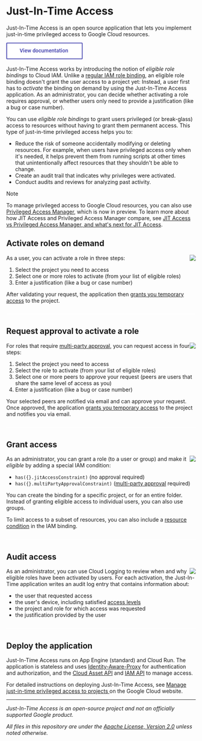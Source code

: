# Just-In-Time Access

Just-In-Time Access is an open source application that lets you implement just-in-time privileged access to Google Cloud resources. 

[<img src="doc/documentation.png">](https://googlecloudplatform.github.io/jit-access/)

Just-In-Time Access works by introducing the notion of _eligible role bindings_ to Cloud IAM. Unlike a [regular
IAM role binding](https://cloud.google.com/iam/docs/overview#cloud-iam-policy), 
an eligible role binding doesn't grant the user access to a project yet:
Instead, a user first has to _activate_ the binding on demand by using the Just-In-Time Access application. As an administrator,
you can decide whether activating a role requires approval, or whether users only need to provide a justification (like a bug or case number).

You can use _eligible role bindings_ to grant users privileged (or break-glass) access to resources
without having to grant them permanent access. This type of just-in-time privileged access helps you to:

* Reduce the risk of someone accidentally modifying or deleting resources. For example, when users have privileged access only when it's needed, it helps prevent them from running scripts at other times that unintentionally affect resources that they shouldn't be able to change.
* Create an audit trail that indicates why privileges were activated.
* Conduct audits and reviews for analyzing past activity.

> [!NOTE]  
> To manage privileged access to Google Cloud resources, you can also use [Privileged Access Manager](https://cloud.google.com/iam/docs/pam-overview), which is now in preview. To learn more about how JIT Access and Privileged Access Manager compare, see [JIT Access vs Privileged Access Manager, and what's next for JIT Access](https://github.com/GoogleCloudPlatform/jit-access/discussions/451).

## Activate roles on demand

<a href='https://googlecloudplatform.github.io/jit-access/images/JIT-Activation-Screencast.gif?raw=true'>
<img src='https://googlecloudplatform.github.io/jit-access/images/JIT-Activation_350.png' align='right'>
</a>

As a user, you can activate a role in three steps:

1. Select the project you need to access
2. Select one or more roles to activate (from your list of eligible roles)
3. Enter a justification (like a bug or case number)

After validating your request, the application then [grants you temporary access](https://cloud.google.com/iam/docs/configuring-temporary-access)
to the project.



<img src='doc/pix.gif' width='100%' height='1'>


## Request approval to activate a role

<a href='https://googlecloudplatform.github.io/jit-access/images/MPA-Activation-Screencast.gif?raw=true'>
<img src='https://googlecloudplatform.github.io/jit-access/images/MPA-Activation_350.png' align='right'>
</a>

For roles that require [multi-party approval](https://googlecloudplatform.github.io/jit-access/multi-party-approval/), 
you can request access in four steps:

1. Select the project you need to access
2. Select the role to activate (from your list of eligible roles)
3. Select one or more peers to approve your request (peers are users that share the same level of access as you)
3. Enter a justification (like a bug or case number)

Your selected peers are notified via email and can approve your request. Once approved, the application 
[grants you temporary access](https://cloud.google.com/iam/docs/configuring-temporary-access) to the project
and notifies you via email.



<img src='doc/pix.gif' width='100%' height='1'>


## Grant access

<a href='https://googlecloudplatform.github.io/jit-access/images/Condition.png?raw=true'>
<img src='https://googlecloudplatform.github.io/jit-access/images/Condition_350.png' align='right'>
</a>

As an administrator, you can grant a role (to a user or group) and make it _eligible_ by adding a special IAM condition:

* `has({}.jitAccessConstraint)` (no approval required)
* `has({}.multiPartyApprovalConstraint)` ([multi-party approval](https://googlecloudplatform.github.io/jit-access/multi-party-approval/) required) 

You can create the binding for a specific project, or for an entire folder. Instead of granting eligible
access to individual users, you can also use groups.

To limit access to a subset of resources, you can also include a [resource condition](https://googlecloudplatform.github.io/jit-access/resource-conditions/)
in the IAM binding.


<img src='doc/pix.gif' width='100%' height='1'>


## Audit access

<a href='https://googlecloudplatform.github.io/jit-access/images/AuditLog.png?raw=true'>
<img src='https://googlecloudplatform.github.io/jit-access/images/AuditLog_350.png' align='right'>
</a>

As an administrator, you can use Cloud Logging to review when and why eligible roles have been activated by users. 
For each activation, the Just-In-Time application writes an audit log entry that contains information about:

* the user that requested access
* the user's device, including satisfied [access levels](https://cloud.google.com/access-context-manager/docs/manage-access-levels) 
* the project and role for which access was requested
* the justification provided by the user

<img src='doc/pix.gif' width='100%' height='1'>


## Deploy the application

Just-In-Time Access runs on App Engine (standard) and Cloud Run. The application
is stateless and uses [Identity-Aware-Proxy](https://cloud.google.com/iap/docs/concepts-overview) for authentication and authorization, 
and the [Cloud Asset API](https://cloud.google.com/asset-inventory/docs/reference/rest) and 
[IAM API](https://cloud.google.com/iam/docs/reference/rest) to manage access.

For detailed instructions on deploying Just-In-Time Access, see [Manage just-in-time privileged access to projects ](https://cloud.google.com/architecture/manage-just-in-time-privileged-access-to-project) on the Google Cloud website.

--- 

_Just-In-Time Access is an open-source project and not an officially supported Google product._

_All files in this repository are under the
[Apache License, Version 2.0](LICENSE.txt) unless noted otherwise._
